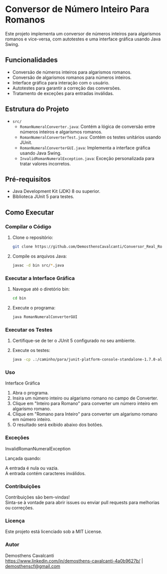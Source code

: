 # Conversor de Número Inteiro Para Romanos

Este projeto implementa um conversor de números inteiros para algarismos romanos e vice-versa, com autotestes e uma interface gráfica usando Java Swing.

## Funcionalidades

- Conversão de números inteiros para algarismos romanos.
- Conversão de algarismos romanos para números inteiros.
- Interface gráfica para interação com o usuário.
- Autotestes para garantir a correção das conversões.
- Tratamento de exceções para entradas inválidas.

## Estrutura do Projeto

- `src/`
  - `RomanNumeralConverter.java`: Contém a lógica de conversão entre números inteiros e algarismos romanos.
  - `RomanNumeralConverterTest.java`: Contém os testes unitários usando JUnit.
  - `RomanNumeralConverterGUI.java`: Implementa a interface gráfica usando Java Swing.
  - `InvalidRomanNumeralException.java`: Exceção personalizada para tratar valores incorretos.

## Pré-requisitos

- Java Development Kit (JDK) 8 ou superior.
- Biblioteca JUnit 5 para testes.

## Como Executar

### Compilar o Código

1. Clone o repositório:
   ```bash
   git clone https://github.com/DemosthensCavalcanti/Conversor_Real_Romano.git

2. Compile os arquivos Java:
   ```bash
   javac -d bin src/*.java

### Executar a Interface Gráfica

1. Navegue até o diretório bin:
   ```bash
   cd bin

2. Execute o programa:
   ```bash
   java RomanNumeralConverterGUI

### Executar os Testes

1. Certifique-se de ter o JUnit 5 configurado no seu ambiente.

2. Execute os testes:
   ```bash
   java -cp .:/caminho/para/junit-platform-console-standalone-1.7.0-all.jar org.junit.platform.console.ConsoleLauncher --scan-class-path

### Uso

Interface Gráfica

1. Abra o programa.
2. Insira um número inteiro ou algarismo romano no campo de Converter.
3. Clique em "Inteiro para Romano" para converter um número inteiro em algarismo romano.
4. Clique em "Romano para Inteiro" para converter um algarismo romano em número inteiro.
5. O resultado será exibido abaixo dos botões.

### Exceções

InvalidRomanNumeralException

Lançada quando:

A entrada é nula ou vazia.<br>
A entrada contém caracteres inválidos.

### Contribuições

Contribuições são bem-vindas!<br>
Sinta-se à vontade para abrir issues ou enviar pull requests para melhorias ou correções.

### Licença

Este projeto está licenciado sob a MIT License.

### Autor

Demosthens Cavalcanti<br>
https://www.linkedin.com/in/demosthens-cavalcanti-4a0b9627b/ | demosthenscf@gmail.com
